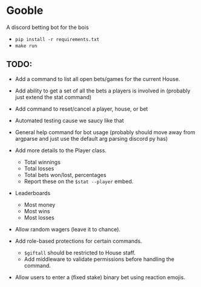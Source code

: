 # Gooble

A discord betting bot for the bois

* `pip install -r requirements.txt`
* `make run`

## TODO:
* Add a command to list all open bets/games for the current House.
* Add ability to get a set of all the bets a players is involved in (probably just extend the stat command)
* Add command to reset/cancel a player, house, or bet
* Automated testing cause we saucy like that
* General help command for bot usage (probably should move away from argparse
  and just use the default arg parsing discord py has)

* Add more details to the Player class.
  * Total winnings
  * Total losses
  * Total bets won/lost, percentages
  * Report these on the `$stat --player` embed.

* Leaderboards
  * Most money
  * Most wins
  * Most losses

* Allow random wagers (leave it to chance).

* Add role-based protections for certain commands.
  * `$giftall` should be restricted to House staff.
  * Add middleware to validate permissions before handling the command.

* Allow users to enter a (fixed stake) binary bet using reaction emojis.
